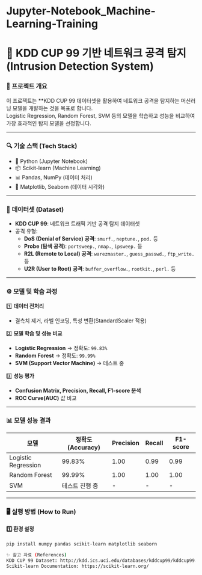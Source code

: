# Jupyter-Notebook_Machine-Learning-Training
# 🚀 KDD CUP 99 기반 네트워크 공격 탐지 (Intrusion Detection System)

### 📌 프로젝트 개요
이 프로젝트는 **KDD CUP 99 데이터셋을 활용하여 네트워크 공격을 탐지하는 머신러닝 모델을 개발하는 것을 목표로 합니다.  
Logistic Regression, Random Forest, SVM 등의 모델을 학습하고 성능을 비교하여 가장 효과적인 탐지 모델을 선정합니다.

---

### 🔍 **기술 스택 (Tech Stack)**
- 🐍 Python (Jupyter Notebook)
- 📦 Scikit-learn (Machine Learning)
- 📊 Pandas, NumPy (데이터 처리)
- 🎨 Matplotlib, Seaborn (데이터 시각화)

---

### 📂 **데이터셋 (Dataset)**
- **KDD CUP 99**: 네트워크 트래픽 기반 공격 탐지 데이터셋
- 공격 유형:
  - **DoS (Denial of Service) 공격**: `smurf.`, `neptune.`, `pod.` 등
  - **Probe (탐색 공격)**: `portsweep.`, `nmap.`, `ipsweep.` 등
  - **R2L (Remote to Local) 공격**: `warezmaster.`, `guess_passwd.`, `ftp_write.` 등
  - **U2R (User to Root) 공격**: `buffer_overflow.`, `rootkit.`, `perl.` 등

---

### ⚙ **모델 및 학습 과정**
1️⃣ **데이터 전처리**
   - 결측치 제거, 라벨 인코딩, 특성 변환(StandardScaler 적용)

2️⃣ **모델 학습 및 성능 비교**
   - **Logistic Regression** → 정확도: `99.83%`
   - **Random Forest** → 정확도: `99.99%`
   - **SVM (Support Vector Machine)** → 테스트 중

3️⃣ **성능 평가**
   - **Confusion Matrix, Precision, Recall, F1-score 분석**
   - **ROC Curve(AUC)** 값 비교

---

### 📊 **모델 성능 결과**
| 모델 | 정확도 (Accuracy) | Precision | Recall | F1-score |
|------|----------------|-----------|--------|----------|
| Logistic Regression | 99.83% | 1.00 | 0.99 | 0.99 |
| Random Forest | 99.99% | 1.00 | 1.00 | 1.00 |
| SVM | 테스트 진행 중 | - | - | - |

---

### 🖥 **실행 방법 (How to Run)**
#### 1️⃣ **환경 설정**
```bash
pip install numpy pandas scikit-learn matplotlib seaborn

✨ 참고 자료 (References)
KDD CUP 99 Dataset: http://kdd.ics.uci.edu/databases/kddcup99/kddcup99.html
Scikit-learn Documentation: https://scikit-learn.org/


